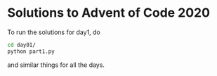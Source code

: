 # Solutions to Advent of Code 2020

To run the solutions for day1, do
```bash 
cd day01/
python part1.py
```
and similar things for all the days.
